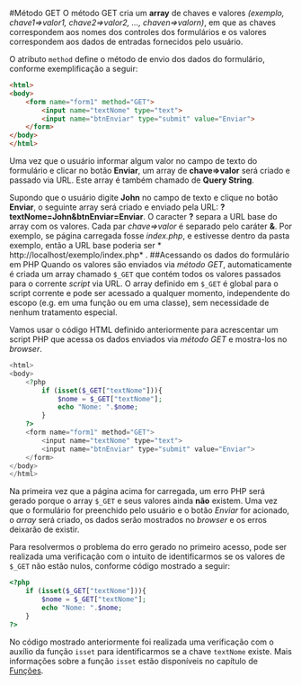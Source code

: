 
#Método GET
O método GET cria um **array** de chaves e valores *(exemplo, chave1=>valor1, chave2=>valor2, ..., chaven=>valorn)*, em que as chaves correspondem aos nomes dos controles dos formulários e os valores correspondem aos dados de entradas fornecidos pelo usuário. 

O atributo `method` define o método de envio dos dados do formulário, conforme exemplificação a seguir:

```html
<html>
<body>
    <form name="form1" method="GET">
        <input name="textNome" type="text">
        <input name="btnEnviar" type="submit" value="Enviar">
    </form>
</body>
</html>
```

Uma vez que o usuário informar algum valor no campo de texto do formulário e clicar no botão **Enviar**, um array de **chave=>valor** será criado e passado via URL. Este array é também chamado de **Query String**. 

Supondo que o usuário digite **John** no campo de texto e clique no botão **Enviar**, o seguinte array será criado e enviado pela URL: 
**?textNome=John&btnEnviar=Enviar**. O caracter **?** separa a URL base do array com os valores. Cada par *chave=>valor* é separado pelo caráter **&**. Por exemplo, se página carregada fosse *index.php*, e estivesse dentro da pasta exemplo, então a URL base poderia ser * http://localhost/exemplo/index.php* . 
##Acessando os dados do formulário em PHP
Quando os valores são enviados via *método GET*, automaticamente é criada um array chamado `$_GET` que contém todos os valores passados para o corrente *script* via URL. O array definido em `$_GET` é global para o script corrente e pode ser acessado a qualquer momento, independente do escopo (e.g. em uma função ou em uma classe), sem necessidade de nenhum tratamento especial. 

Vamos usar o código HTML definido anteriormente para acrescentar um script PHP que acessa os dados enviados via *método GET* e mostra-los no *browser*.

```php
<html>
<body>
    <?php
        if (isset($_GET["textNome"])){
            $nome = $_GET["textNome"];
            echo "Nome: ".$nome;
        }
    ?>
    <form name="form1" method="GET">
        <input name="textNome" type="text">
        <input name="btnEnviar" type="submit" value="Enviar">
    </form>
</body>
</html>
```
Na primeira vez que a página acima for carregada, um erro PHP será gerado porque o array `$_GET` e seus valores ainda **não** existem. Uma vez que o formulário for preenchido pelo usuário e o botão *Enviar* for acionado, o *array* será criado, os dados serão mostrados no *browser* e os erros deixarão de existir.

Para resolvermos o problema do erro gerado no primeiro acesso, pode ser realizada uma verificação com o intuito de identificarmos se os valores de `$_GET` não estão nulos, conforme código mostrado a seguir: 

```php
<?php
    if (isset($_GET["textNome"])){
        $nome = $_GET["textNome"];
        echo "Nome: ".$nome;
    }
?>
```
No código mostrado anteriormente foi realizada uma verificação com o auxílio da função `isset` para identificarmos se a chave `textNome` existe. Mais informações sobre a função `isset` estão disponíveis no capítulo de [Funções](php/funcoes/README.md). 
